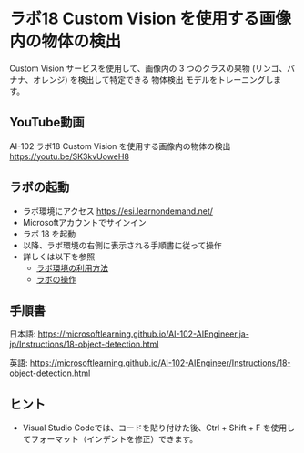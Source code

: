 # ラボ18 Custom Vision を使用する画像内の物体の検出

Custom Vision サービスを使用して、画像内の 3 つのクラスの果物 (リンゴ、バナナ、オレンジ) を検出して特定できる 物体検出 モデルをトレーニングします。

## YouTube動画

AI-102 ラボ18 Custom Vision を使用する画像内の物体の検出
https://youtu.be/SK3kvUoweH8

## ラボの起動

- ラボ環境にアクセス https://esi.learnondemand.net/
- Microsoftアカウントでサインイン
- ラボ 18 を起動
- 以降、ラボ環境の右側に表示される手順書に従って操作
- 詳しくは以下を参照
  - [ラボ環境の利用方法](https://github.com/hiryamada/notes/blob/main/cloudslice/README.md)
  - [ラボの操作](https://github.com/hiryamada/notes/blob/main/cloudslice/CloudSliceLab.pdf)

## 手順書

日本語:
https://microsoftlearning.github.io/AI-102-AIEngineer.ja-jp/Instructions/18-object-detection.html

英語:
https://microsoftlearning.github.io/AI-102-AIEngineer/Instructions/18-object-detection.html

## ヒント

- Visual Studio Codeでは、コードを貼り付けた後、Ctrl + Shift + F を使用してフォーマット（インデントを修正）できます。
